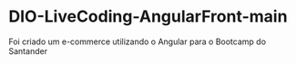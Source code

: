 # DIO-LiveCoding-AngularFront-main
 Foi criado um e-commerce utilizando o Angular para o Bootcamp do Santander
